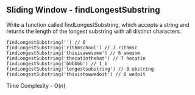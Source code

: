 <h2>Sliding Window - findLongestSubstring</h2>
<p>Write a function called findLongestSubstring, which accepts a string and returns the length of the longest substring with all distinct characters.</p>

```
findLongestSubstring('') // 0
findLongestSubstring('rithmschool') // 7 rithmsc
findLongestSubstring('thisisawesome') // 6 awesom
findLongestSubstring('thecatinthehat') // 7 hecatin
findLongestSubstring('bbbbbb') // 1 b
findLongestSubstring('longestsubstring') // 8 ubstring
findLongestSubstring('thisishowwedoit') // 6 wedoit
```

<p>Time Complexity - O(n)</p>
